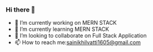 ### Hi there 👋

- 🔭 I’m currently working on MERN STACK
- 🌱 I’m currently learning MERN STACK
- 👯 I’m looking to collaborate on Full Stack Application
- 📫 How to reach me:sainikhilvatti1605@gmail.com
